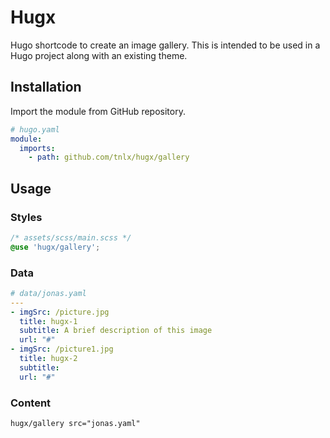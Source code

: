 # Hugx

Hugo shortcode to create an image gallery. This is intended to be used
in a Hugo project along with an existing theme.

## Installation

Import the module from GitHub repository.

```yaml
# hugo.yaml
module:
  imports:
    - path: github.com/tnlx/hugx/gallery
```

## Usage

### Styles

```css
/* assets/scss/main.scss */
@use 'hugx/gallery';
```

### Data

```yaml
# data/jonas.yaml
---
- imgSrc: /picture.jpg
  title: hugx-1
  subtitle: A brief description of this image
  url: "#"
- imgSrc: /picture1.jpg
  title: hugx-2
  subtitle:
  url: "#"
```

### Content

```
hugx/gallery src="jonas.yaml"
```
